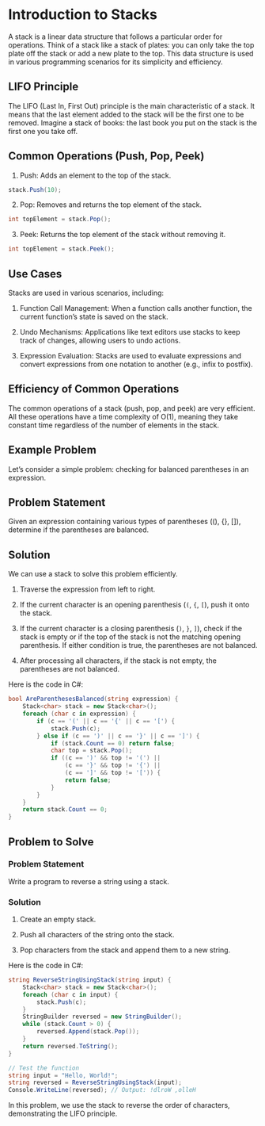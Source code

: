# Introduction to Stacks

A stack is a linear data structure that follows a particular order for operations. Think of a stack like a stack of plates: you can only take the top plate off the stack or add a new plate to the top. This data structure is used in various programming scenarios for its simplicity and efficiency.

## LIFO Principle

The LIFO (Last In, First Out) principle is the main characteristic of a stack. It means that the last element added to the stack will be the first one to be removed. Imagine a stack of books: the last book you put on the stack is the first one you take off.

## Common Operations (Push, Pop, Peek)

1. Push: Adds an element to the top of the stack.

```csharp 
stack.Push(10);
```
2. Pop: Removes and returns the top element of the stack.

```csharp
int topElement = stack.Pop();
```
3. Peek: Returns the top element of the stack without removing it.

```csharp
int topElement = stack.Peek();
```

## Use Cases

Stacks are used in various scenarios, including:

1. Function Call Management: When a function calls another function, the current function’s state is saved on the stack.

2. Undo Mechanisms: Applications like text editors use stacks to keep track of changes, allowing users to undo actions.

3. Expression Evaluation: Stacks are used to evaluate expressions and convert expressions from one notation to another (e.g., infix to postfix).

## Efficiency of Common Operations

The common operations of a stack (push, pop, and peek) are very efficient. All these operations have a time complexity of O(1), meaning they take constant time regardless of the number of elements in the stack.

## Example Problem
Let’s consider a simple problem: checking for balanced parentheses in an expression.

## Problem Statement
Given an expression containing various types of parentheses ((), {}, []), determine if the parentheses are balanced.

## Solution

We can use a stack to solve this problem efficiently.

1. Traverse the expression from left to right.

2. If the current character is an opening parenthesis (`(`, `{`, `[`), push it onto the stack.

3. If the current character is a closing parenthesis (`)`, `}`, `]`), check if the stack is empty or if the top of the stack is not the matching opening parenthesis. If either condition is true, the parentheses are not balanced.

4. After processing all characters, if the stack is not empty, the parentheses are not balanced.

Here is the code in C#:

```csharp
bool AreParenthesesBalanced(string expression) {
    Stack<char> stack = new Stack<char>();
    foreach (char c in expression) {
        if (c == '(' || c == '{' || c == '[') {
            stack.Push(c);
        } else if (c == ')' || c == '}' || c == ']') {
            if (stack.Count == 0) return false;
            char top = stack.Pop();
            if ((c == ')' && top != '(') ||
                (c == '}' && top != '{') ||
                (c == ']' && top != '[')) {
                return false;
            }
        }
    }
    return stack.Count == 0;
}


```
## Problem to Solve

### Problem Statement
Write a program to reverse a string using a stack.

### Solution

1. Create an empty stack.

2. Push all characters of the string onto the stack.

3. Pop characters from the stack and append them to a new string.

Here is the code in C#:

```csharp
string ReverseStringUsingStack(string input) {
    Stack<char> stack = new Stack<char>();
    foreach (char c in input) {
        stack.Push(c);
    }
    StringBuilder reversed = new StringBuilder();
    while (stack.Count > 0) {
        reversed.Append(stack.Pop());
    }
    return reversed.ToString();
}

// Test the function
string input = "Hello, World!";
string reversed = ReverseStringUsingStack(input);
Console.WriteLine(reversed); // Output: !dlroW ,olleH


```

In this problem, we use the stack to reverse the order of characters, demonstrating the LIFO principle.

